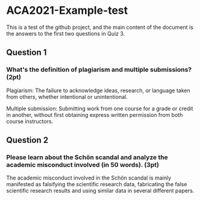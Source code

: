 # ACA2021-Example-test
This is a test of the github project, and the main content of the document is the answers to the first two questions in Quiz 3.
## Question 1
### What's the definition of plagiarism and multiple submissions? (2pt)
Plagiarism: The failure to acknowledge ideas, research, or language taken from others, whether intentional or unintentional.

Multiple submission: Submitting work from one course for a grade or credit in another, without first obtaining express written permission from both course instructors.
## Question 2
### Please learn about the Schön scandal and analyze the academic misconduct involved (in 50 words). (3pt)
The academic misconduct involved in the Schön scandal is mainly manifested as falsifying the scientific research data, fabricating the false scientific research results and using similar data in several different papers.

